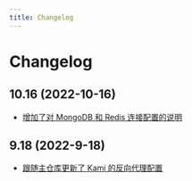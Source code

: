 ```yaml
---
title: Changelog
---
```


# Changelog

## 10.16 (2022-10-16)

 - [增加了对 MongoDB 和 Redis 连接配置的说明](/deploy/#对-redis-配置)

## 9.18  (2022-9-18)

 - [跟随主仓库更新了 Kami 的反向代理配置](/use/#反向代理前端)
